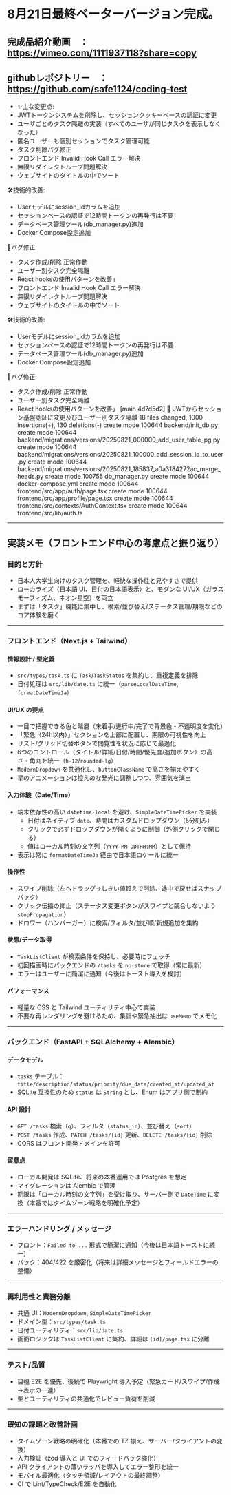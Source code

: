 <h1> 8月21日最終ベーターバージョン完成。</h1>

## 完成品紹介動画　：　https://vimeo.com/1111937118?share=copy
## githubレポジトリー　：　https://github.com/safe1124/coding-test

- ✨主な変更点:
- JWTトークンシステムを削除し、セッションクッキーベースの認証に変更
- ユーザごとのタスク隔離の実装（すべてのユーザが同じタスクを表示しなくなった）
- 匿名ユーザーも個別セッションでタスク管理可能
- タスク削除バグ修正
- フロントエンド Invalid Hook Call エラー解決
- 無限リダイレクトループ問題解決
- ウェブサイトのタイトルの中でソート

🛠️技術的改善:
- Userモデルにsession_idカラムを追加
- セッションベースの認証で12時間トークンの再発行は不要
- データベース管理ツール(db_manager.py)追加
- Docker Compose設定追加

🐛バグ修正:
- タスク作成/削除 正常作動
- ユーザー別タスク完全隔離
- React hooksの使用パターンを改善」
- フロントエンド Invalid Hook Call エラー解決
- 無限リダイレクトループ問題解決
- ウェブサイトのタイトルの中でソート

🛠️技術的改善:
- Userモデルにsession_idカラムを追加
- セッションベースの認証で12時間トークンの再発行は不要
- データベース管理ツール(db_manager.py)追加
- Docker Compose設定追加

🐛バグ修正:
- タスク作成/削除 正常作動
- ユーザー別タスク完全隔離
- React hooksの使用パターンを改善」
[main 4d7d5d2] 🔧 JWTからセッション基盤認証に変更及びユーザー別タスク隔離
18 files changed, 1000 insertions(+), 130 deletions(-)
create mode 100644 backend/init_db.py
create mode 100644 backend/migrations/versions/20250821_000000_add_user_table_pg.py
create mode 100644 backend/migrations/versions/20250821_100000_add_session_id_to_user.py
create mode 100644 backend/migrations/versions/20250821_185837_a0a3184272ac_merge_heads.py
create mode 100755 db_manager.py
create mode 100644 docker-compose.yml
create mode 100644 frontend/src/app/auth/page.tsx
create mode 100644 frontend/src/app/profile/page.tsx
create mode 100644 frontend/src/contexts/AuthContext.tsx
create mode 100644 frontend/src/lib/auth.ts
---

## 実装メモ（フロントエンド中心の考慮点と振り返り）

### 目的と方針
- 日本人大学生向けのタスク管理を、軽快な操作性と見やすさで提供
- ローカライズ（日本語 UI、日付の日本語表示）と、モダンな UI/UX（ガラスモーフィズム、ネオン星空）を両立
- まずは「タスク」機能に集中し、検索/並び替え/ステータス管理/期限などのコア体験を磨く

---

### フロントエンド（Next.js + Tailwind）

#### 情報設計 / 型定義
- `src/types/task.ts` に `Task`/`TaskStatus` を集約し、重複定義を排除
- 日付処理は `src/lib/date.ts` に統一（`parseLocalDateTime`, `formatDateTimeJa`）

#### UI/UX の要点
- 一目で把握できる色と階層（未着手/進行中/完了で背景色・不透明度を変化）
- 「緊急（24h以内）」セクションを上部に配置し、期限の可視性を向上
- リスト/グリッド切替ボタンで閲覧性を状況に応じて最適化
- 6つのコントロール（タイトル/詳細/日付/時間/優先度/追加ボタン）の高さ・角丸を統一（`h-12`/`rounded-lg`）
- `ModernDropdown` を共通化し、`buttonClassName` で高さを揃えやすく
- 星のアニメーションは控えめな発光に調整しつつ、雰囲気を演出

#### 入力体験（Date/Time）
- 端末依存性の高い `datetime-local` を避け、`SimpleDateTimePicker` を実装
  - 日付はネイティブ `date`、時間はカスタムドロップダウン（5分刻み）
  - クリックで必ずドロップダウンが開くように制御（外側クリックで閉じる）
  - 値はローカル時刻の文字列（`YYYY-MM-DDTHH:MM`）として保持
- 表示は常に `formatDateTimeJa` 経由で日本語ロケールに統一

#### 操作性
- スワイプ削除（左へドラッグ→しきい値超えで削除、途中で戻せばスナップバック）
- クリック伝播の抑止（ステータス変更ボタンがスワイプと競合しないよう `stopPropagation`）
- ドロワー（ハンバーガー）に検索/フィルタ/並び順/新規追加を集約

#### 状態/データ取得
- `TaskListClient` が検索条件を保持し、必要時にフェッチ
- 初回描画時にバックエンドの `/tasks` を `no-store` で取得（常に最新）
- エラーはユーザーに簡潔に通知（今後はトースト導入を検討）

#### パフォーマンス
- 軽量な CSS と Tailwind ユーティリティ中心で実装
- 不要な再レンダリングを避けるため、集計や緊急抽出は `useMemo` でメモ化

---

### バックエンド（FastAPI + SQLAlchemy + Alembic）

#### データモデル
- `tasks` テーブル：`title/description/status/priority/due_date/created_at/updated_at`
- SQLite 互換性のため `status` は `String` とし、Enum はアプリ側で制約

#### API 設計
- `GET /tasks` 検索（`q`）、フィルタ（`status_in`）、並び替え（`sort`）
- `POST /tasks` 作成、`PATCH /tasks/{id}` 更新、`DELETE /tasks/{id}` 削除
- CORS はフロント開発ドメインを許可

#### 留意点
- ローカル開発は SQLite、将来の本番運用では Postgres を想定
- マイグレーションは Alembic で管理
- 期限は「ローカル時刻の文字列」を受け取り、サーバー側で `DateTime` に変換（本番ではタイムゾーン戦略を明確化予定）

---

### エラーハンドリング / メッセージ
- フロント：`Failed to ...` 形式で簡潔に通知（今後は日本語トーストに統一）
- バック：404/422 を厳密化（将来は詳細メッセージとフィールドエラーの整備）

---

### 再利用性と責務分離
- 共通 UI：`ModernDropdown`, `SimpleDateTimePicker`
- ドメイン型：`src/types/task.ts`
- 日付ユーティリティ：`src/lib/date.ts`
- 画面ロジックは `TaskListClient` に集約、詳細は `[id]/page.tsx` に分離

---

### テスト/品質
- 目視 E2E を優先、後続で Playwright 導入予定（緊急カード/スワイプ/作成→表示の一連）
- 型とユーティリティの共通化でレビュー負荷を削減

---

### 既知の課題と改善計画
- タイムゾーン戦略の明確化（本番での TZ 揃え、サーバー/クライアントの変換）
- 入力検証（zod 導入と UI でのフィードバック強化）
- API クライアントの薄いラッパを導入してエラー整形を統一
- モバイル最適化（タッチ領域/レイアウトの最終調整）
- CI で Lint/TypeCheck/E2E を自動化


